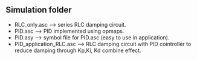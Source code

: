 ## Simulation folder

* RLC_only.asc 				-->    series RLC damping circuit. 
* PID.asc 					-->    PID implemented using opmaps.
* PID.asy 					-->    symbol file for PID.asc (easy to use in application).
* PID_application_RLC.asc   -->    RLC damping circuit with PID cointroller to reduce damping through Kp,Ki,								   Kd combine effect.